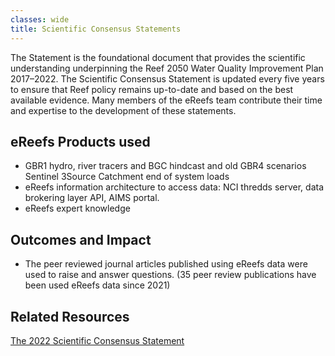 ```yaml
---
classes: wide
title: Scientific Consensus Statements
---
```


The Statement is the foundational document that provides the scientific understanding underpinning the Reef 2050 Water Quality Improvement Plan 2017–2022. The Scientific Consensus Statement is updated every five years to ensure that Reef policy remains up-to-date and based on the best available evidence. Many members of the eReefs team contribute their time and expertise to the development of these statements.

## eReefs Products used
- GBR1 hydro, river tracers and BGC hindcast and old GBR4 scenarios
Sentinel 3Source Catchment end of system loads
- eReefs information architecture to access data: NCI thredds server, data brokering layer API, AIMS portal.
- eReefs expert knowledge

## Outcomes and Impact
- The peer reviewed journal articles published using eReefs data were used to raise and answer questions.
(35 peer review publications have been used eReefs data since 2021)

## Related Resources
<a href="https://reefwqconsensus.com.au/">The 2022 Scientific Consensus Statement</a>